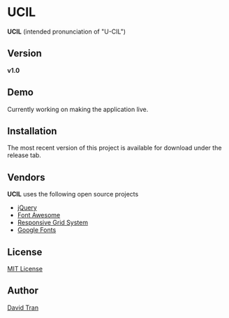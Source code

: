 # UCIL
**UCIL** (intended pronunciation of "U-CIL")

## Version
**v1.0**

## Demo
Currently working on making the application live.

## Installation
The most recent version of this project is available for download under the release tab.

## Vendors
**UCIL** uses the following open source projects
* <a href="https://jquery.com/" target="_blank">jQuery</a>
* <a href="https://fortawesome.github.io/Font-Awesome/" target="_blank">Font Awesome</a>
* <a href="http://www.responsivegridsystem.com/" target="_blank">Responsive Grid System</a>
* <a href="https://www.google.com/fonts" target="_blank">Google Fonts</a>

## License
<a href="https://github.com/davidlamt/ucil/blob/master/LICENSE" target="_blank">MIT License</a>

## Author
<a href="http://davidtranscend.com/" target="_blank">David Tran</a>